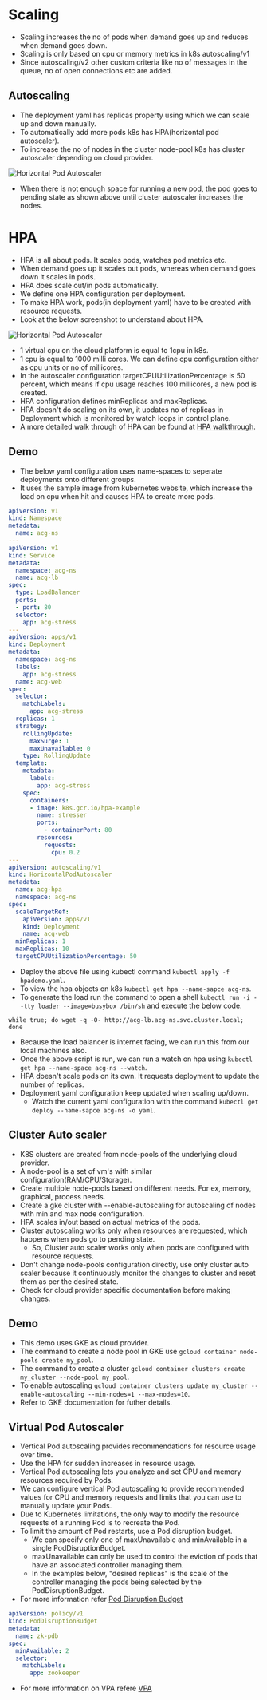 # Scaling

- Scaling increases the no of pods when demand goes up and reduces when demand goes down.
- Scaling is only based on cpu or memory metrics in k8s autoscaling/v1
- Since autoscaling/v2 other custom criteria like no of messages in the queue, no of open connections etc are added.

## Autoscaling

- The deployment yaml has replicas property using which we can scale up and down manually.
- To automatically add more pods k8s has HPA(horizontal pod autoscaler).
- To increase the no of nodes in the cluster node-pool k8s has cluster autoscaler depending on cloud provider.

![Horizontal Pod Autoscaler](images/hpa.png)

- When there is not enough space for running a new pod, the pod goes to pending state as shown above until cluster autoscaler increases the nodes.

# HPA

- HPA is all about pods. It scales pods, watches pod metrics etc.
- When demand goes up it scales out pods, whereas when demand goes down it scales in pods.
- HPA does scale out/in pods automatically.
- We define one HPA configuration per deployment.
- To make HPA work, pods(in deployment yaml) have to be created with resource requests.
- Look at the below screenshot to understand about HPA.

![Horizontal Pod Autoscaler](images/hpa_2.png)

- 1 virtual cpu on the cloud platform is equal to 1cpu in k8s. 
- 1 cpu is equal to 1000 milli cores. We can define cpu configuration either as cpu units or no of millicores.
- In the autoscaler configuration targetCPUUtilizationPercentage is 50 percent, which means if cpu usage reaches 100 millicores, a new pod is created.
- HPA configuration defines minReplicas and maxReplicas.
- HPA doesn't do scaling on its own, it updates no of replicas in Deployment which is monitored by watch loops in control plane.
- A more detailed walk through of HPA can be found at [HPA walkthrough](https://kubernetes.io/docs/tasks/run-application/horizontal-pod-autoscale-walkthrough/).

## Demo

- The below yaml configuration uses name-spaces to seperate deployments onto different groups.
- It uses the sample image from kubernetes website, which increase the load on cpu when hit and causes HPA to create more pods.

```yaml
apiVersion: v1
kind: Namespace
metadata:
  name: acg-ns
---
apiVersion: v1
kind: Service
metadata:
  namespace: acg-ns
  name: acg-lb
spec:
  type: LoadBalancer
  ports:
  - port: 80
  selector:
    app: acg-stress
---
apiVersion: apps/v1
kind: Deployment
metadata:
  namespace: acg-ns
  labels:
    app: acg-stress
  name: acg-web
spec:
  selector:
    matchLabels:
      app: acg-stress
  replicas: 1
  strategy:
    rollingUpdate:
      maxSurge: 1
      maxUnavailable: 0
    type: RollingUpdate
  template:
    metadata:
      labels:
        app: acg-stress
    spec:
      containers:
      - image: k8s.gcr.io/hpa-example
        name: stresser
        ports:
          - containerPort: 80
        resources:
          requests:
            cpu: 0.2
---
apiVersion: autoscaling/v1
kind: HorizontalPodAutoscaler
metadata:
  name: acg-hpa
  namespace: acg-ns
spec:
  scaleTargetRef:
    apiVersion: apps/v1
    kind: Deployment
    name: acg-web
  minReplicas: 1
  maxReplicas: 10
  targetCPUUtilizationPercentage: 50
```

- Deploy the above file using kubectl command `kubectl apply -f hpademo.yaml`.
- To view the hpa objects on k8s `kubectl get hpa --name-sapce acg-ns`.
- To generate the load run the command to open a shell `kubectl run -i --tty loader --image=busybox /bin/sh` and execute the below code.

```shell
while true; do wget -q -O- http://acg-lb.acg-ns.svc.cluster.local; done
```
- Because the load balancer is internet facing, we can run this from our local machines also.
- Once the above script is run, we can run a watch on hpa using `kubectl get hpa --name-space acg-ns --watch`.
- HPA doesn't scale pods on its own. It requests deployment to update the number of replicas.
- Deployment yaml configuration keep updated when scaling up/down.
  - Watch the current yaml configuration with the command `kubectl get deploy --name-sapce acg-ns -o yaml`.

## Cluster Auto scaler

- K8S clusters are created from node-pools of the underlying cloud provider.
- A node-pool is a set of vm's with similar configuration(RAM/CPU/Storage).
- Create multiple node-pools based on different needs. For ex, memory, graphical, process needs.
- Create a gke cluster with --enable-autoscaling for autoscaling of nodes with min and max node configuration.
- HPA scales in/out based on actual metrics of the pods. 
- Cluster autoscaling works only when resources are requested, which happens when pods go to pending state.
  - So, Cluster auto scaler works only when pods are configured with resource requests.
- Don't change node-pools configuration directly, use only cluster auto scaler because it continuously monitor 
  the changes to cluster and reset them as per the desired state.
- Check for cloud provider specific documentation before making changes.
  
## Demo

- This demo uses GKE as cloud provider.
- The command to create a node pool in GKE use `gcloud container node-pools create my_pool`.
- The command to create a cluster `gcloud container clusters create my_cluster --node-pool my_pool`.
- To enable autoscaling `gcloud container clusters update my_cluster --enable-autoscaling --min-nodes=1 --max-nodes=10`.
- Refer to GKE documentation for futher details.

## Virtual Pod Autoscaler

- Vertical Pod autoscaling provides recommendations for resource usage over time.
- Use the HPA for sudden increases in resource usage.
- Vertical Pod autoscaling lets you analyze and set CPU and memory resources required by Pods.
- We can configure vertical Pod autoscaling to provide recommended values for CPU and memory requests and 
  limits that you can use to manually update your Pods.
- Due to Kubernetes limitations, the only way to modify the resource requests of a running Pod is to recreate the Pod.
- To limit the amount of Pod restarts, use a Pod disruption budget.
  - We can specify only one of maxUnavailable and minAvailable in a single PodDisruptionBudget. 
  - maxUnavailable can only be used to control the eviction of pods that have an associated controller managing them. 
  - In the examples below, "desired replicas" is the scale of the controller managing the pods being selected by the PodDisruptionBudget.
- For more information refer [Pod Disruption Budget](https://kubernetes.io/docs/tasks/run-application/configure-pdb/)

```yaml
apiVersion: policy/v1
kind: PodDisruptionBudget
metadata:
  name: zk-pdb
spec:
  minAvailable: 2
  selector:
    matchLabels:
      app: zookeeper
```
- For more information on VPA refere [VPA](https://github.com/kubernetes/autoscaler/tree/master/vertical-pod-autoscaler)
